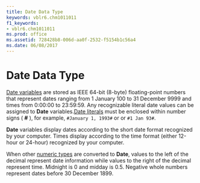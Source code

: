 ```yaml
---
title: Date Data Type
keywords: vblr6.chm1011011
f1_keywords:
- vblr6.chm1011011
ms.prod: office
ms.assetid: 728428b8-006d-aa0f-2532-f5154b1c56a4
ms.date: 06/08/2017
---
```



# Date Data Type

[Date variables](vbe-glossary.md) are stored as IEEE 64-bit (8-byte) floating-point numbers that represent dates ranging from 1 January 100 to 31 December 9999 and times from 0:00:00 to 23:59:59. Any recognizable literal date values can be assigned to **Date** variables.[Date literals](vbe-glossary.md) must be enclosed within number signs ( **#** ), for example, `#January 1, 1993#` or or `#1 Jan 93#`.

 **Date** variables display dates according to the short date format recognized by your computer. Times display according to the time format (either 12-hour or 24-hour) recognized by your computer.

When other [numeric types](vbe-glossary.md) are converted to **Date**, values to the left of the decimal represent date information while values to the right of the decimal represent time. Midnight is 0 and midday is 0.5. Negative whole numbers represent dates before 30 December 1899.


